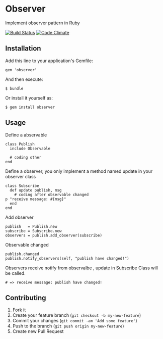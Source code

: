 # Observer

Implement observer pattern in Ruby

[![Build Status](https://travis-ci.org/simlegate/observer.png?branch=master)](https://travis-ci.org/simlegate/observer)  [![Code Climate](https://codeclimate.com/github/simlegate/observer.png)](https://codeclimate.com/github/simlegate/observer)

## Installation

Add this line to your application's Gemfile:

    gem 'observer'

And then execute:

    $ bundle

Or install it yourself as:

    $ gem install observer

## Usage

Define a abservable

    class Publish
      include Observable

      # coding other
    end


Define a observer, you only implement a method named update in your observer class
   
    class Subscribe
      def update publish, msg
        # coding after observable changed
	p "receive message: #{msg}"
      end
    end

Add observer

    publish   = Publish.new
    subscribe = Subscribe.new
    observers = publish.add_observer(subscribe)

Observable changed

    publish.changed
    publish.notify_observers(self, "publish have changed!")

Observers receive notify from observalbe , update in Subscribe Class will be called.  
    
    # => receive message: publish have changed!

## Contributing

1. Fork it
2. Create your feature branch (`git checkout -b my-new-feature`)
3. Commit your changes (`git commit -am 'Add some feature'`)
4. Push to the branch (`git push origin my-new-feature`)
5. Create new Pull Request
